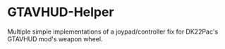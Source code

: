 # GTAVHUD-Helper
Multiple simple implementations of a joypad/controller fix for DK22Pac's GTAVHUD mod's weapon wheel.
